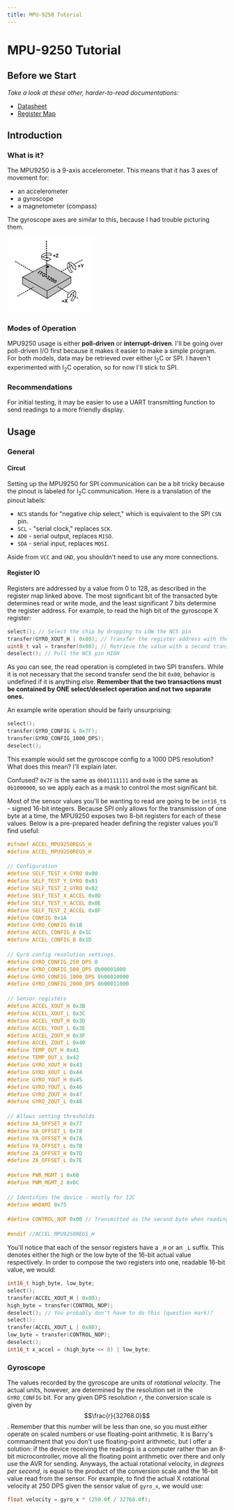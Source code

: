 ```yaml
---
title: MPU-9250 Tutorial
---
```

<script type="text/javascript" async
    src="https://cdn.mathjax.org/mathjax/latest/MathJax.js?config=TeX-AMS-MML_HTMLorMML">
</script>

# MPU-9250 Tutorial

## Before we Start
_Take a look at these other, harder-to-read documentations:_
* [Datasheet](https://www.invensense.com/wp-content/uploads/2015/02/PS-MPU-9250A-01-v1.1.pdf)
* [Register Map](https://stanford.edu/class/ee267/misc/MPU-9255-Register-Map.pdf)

## Introduction
### What is it?
The MPU9250 is a 9-axis accelerometer. This means that it has 3 axes of movement for:
* an accelerometer
* a gyroscope
* a magnetometer (compass)

The gyroscope axes are similar to this, because I had trouble picturing them.

<img src="https://raw.githubusercontent.com/SeeedDocument/Grove-3-Axis_Digital_Gyro/master/img/Gyro_Reference_1.jpg" style="width: 200px;"/>

### Modes of Operation
MPU9250 usage is either __poll-driven__ or __interrupt-driven__. I'll be going
over poll-driven I/O first because it makes it easier to make a simple program.
For both models, data may be retrieved over either I<sub>2</sub>C or SPI. I
haven't experimented with I<sub>2</sub>C operation, so for now I'll stick to
SPI. 

### Recommendations
For initial testing, it may be easier to use a UART transmitting function to send
readings to a more friendly display.

## Usage
### General
#### Circut
Setting up the MPU9250 for SPI communication can be a bit tricky because the pinout
is labeled for I<sub>2</sub>C communication. Here is a translation of the pinout
labels:

* `NCS` stands for "negative chip select," which is equivalent to the SPI `CSN` pin.
* `SCL` - "serial clock," replaces `SCK`.
* `AD0` - serial output, replaces `MISO`.
* `SDA` - serial input, replaces `MOSI`.

Aside from `VCC` and `GND`, you shouldn't need to use any more connections. 

#### Register IO
Registers are addressed by a value from 0 to 128, as described in the register
map linked above. The most significant bit of the transacted byte determines 
read or write mode, and the least significant 7 bits determine the register 
address. For example, to read the high bit of the gyroscope X register:
```c
select(); // Select the chip by dropping to LOW the NCS pin
transfer(GYRO_XOUT_H | 0x80); // Transfer the register address with the MSB set high
uint8_t val = transfer(0x00); // Retrieve the value with a second transfer.
deselect(); // Pull the NCS pin HIGH
```
As you can see, the read operation is completed in two SPI transfers. While it is
not necessary that the second transfer send the bit `0x00`, behavior is undefined
if it is anything else. __Remember that the two transactions must be contained by
ONE select/deselect operation and not two separate ones.__

An example write operation should be fairly unsurprising:
```c
select();
transfer(GYRO_CONFIG & 0x7F);
transfer(GYRO_CONFIG_1000_DPS);
deselect();
```
This example would set the gyroscope config to a 1000 DPS resolution? What does this
mean? I'll explain later.

Confused? `0x7F` is the same as `0b01111111` and `0x80` is the same as `0b1000000`,
so we apply each as a mask to control the most significant bit.

Most of the sensor values you'll be wanting to read are going to be `int16_t`s - 
signed 16-bit integers. Because SPI only allows for the transmission of one byte at
a time, the MPU9250 exposes two 8-bit registers for each of these values. Below is a 
pre-prepared header defining the register values you'll find useful:

```c
#ifndef ACCEL_MPU9250REGS_H
#define ACCEL_MPU9250REGS_H

// Configuration
#define SELF_TEST_X_GYRO 0x00
#define SELF_TEST_Y_GYRO 0x01
#define SELF_TEST_Z_GYRO 0x02
#define SELF_TEST_X_ACCEL 0x0D
#define SELF_TEST_Y_ACCEL 0x0E
#define SELF_TEST_Z_ACCEL 0x0F
#define CONFIG 0x1A
#define GYRO_CONFIG 0x1B
#define ACCEL_CONFIG_A 0x1C
#define ACCEL_CONFIG_B 0x1D

// Gyro config resolution settings.
#define GYRO_CONFIG_250_DPS 0
#define GYRO_CONFIG_500_DPS 0b00001000
#define GYRO_CONFIG_1000_DPS 0b00010000
#define GYRO_CONFIG_2000_DPS 0b00011000

// Sensor registers
#define ACCEL_XOUT_H 0x3B
#define ACCEL_XOUT_L 0x3C
#define ACCEL_YOUT_H 0x3D
#define ACCEL_YOUT_L 0x3E
#define ACCEL_ZOUT_H 0x3F
#define ACCEL_ZOUT_L 0x40
#define TEMP_OUT_H 0x41
#define TEMP_OUT_L 0x42
#define GYRO_XOUT_H 0x43
#define GYRO_XOUT_L 0x44
#define GYRO_YOUT_H 0x45
#define GYRO_YOUT_L 0x46
#define GYRO_ZOUT_H 0x47
#define GYRO_ZOUT_L 0x48

// Allows setting thresholds
#define XA_OFFSET_H 0x77
#define XA_OFFSET_L 0x78
#define YA_OFFSET_H 0x7A
#define YA_OFFSET_L 0x7B
#define ZA_OFFSET_H 0x7D
#define ZA_OFFSET_L 0x7E

#define PWR_MGMT_1 0x6B
#define PWM_MGMT_2 0x6C

// Identifies the device - mostly for I2C
#define WHOAMI 0x75

#define CONTROL_NOP 0x00 // Transmitted as the second byte when reading data.

#endif //ACCEL_MPU9250REGS_H
```

You'll notice that each of the sensor registers have a `_H` or an `_L` suffix. This
denotes either the high or the low byte of the 16-bit actual value respectively.
In order to compose the two registers into one, readable 16-bit value, we would:
```c
int16_t high_byte, low_byte;
select();
transfer(ACCEL_XOUT_H | 0x80);
high_byte = transfer(CONTROL_NOP);
deselect(); // You probably don't have to do this (question mark)?
select();
transfer(ACCEL_XOUT_L | 0x80);
low_byte = transfer(CONTROL_NOP);
deselect();
int16_t x_accel = (high_byte << 8) | low_byte;
```

### Gyroscope
The values recorded by the gyroscope are units of _rotational velocity_. The actual
units, however, are determined by the resolution set in the `GYRO_CONFIG` bit. For
any given DPS resolution `r`, the conversion scale is given by
$$\frac{r}{32768.0}$$. Remember that this number will be less than one, so you must 
either operate on scaled numbers or use floating-point arithmetic. It is Barry's 
commandment that you don't use floating-point arithmetic, but I offer a solution:
if the device receiving the readings is a computer rather than an 8-bit
microcontroller, move all the floating point arithmetic over there and only use the
AVR for sending. Anyways, the actual rotational velocity, in _degrees per second_, is
equal to the product of the conversion scale and the 16-bit value read from the
sensor. For example, to find the actual X rotational velocity at 250 DPS given the
sensor value of `gyro_x`, we would use:
```c
float velocity = gyro_x * (250.0f / 32768.0f);
```
